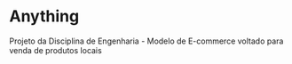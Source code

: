 # Anything
Projeto da Disciplina de Engenharia - Modelo de E-commerce voltado para venda de produtos locais 
